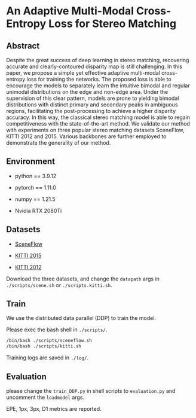 # An Adaptive Multi-Modal Cross-Entropy Loss for Stereo Matching

## Abstract

Despite the great success of deep learning in stereo matching, recovering accurate and clearly-contoured disparity map is still challenging. In this paper, we propose a simple yet effective adaptive multi-modal cross-entropy loss for training the networks. The proposed loss is able to encourage the models to separately learn the intuitive bimodal and regular unimodal distributions on the edge and non-edge area. Under the supervision of this clear pattern, models are prone to yielding bimodal distributions with distinct primary and secondary peaks in ambiguous regions, facilitating the post-processing to achieve a higher disparity accuracy. In this way, the classical stereo matching model is able to regain competitiveness with the state-of-the-art method. We validate our method with experiments on three popular stereo matching datasets SceneFlow, KITTI 2012 and 2015. Various backbones are further employed to demonstrate the generality of our method.

## Environment

- python == 3.9.12

- pytorch == 1.11.0

- numpy == 1.21.5

- Nvidia RTX 2080Ti

## Datasets

- [SceneFlow](https://lmb.informatik.uni-freiburg.de/resources/datasets/SceneFlowDatasets.en.html)

- [KITTI 2015](https://www.cvlibs.net/datasets/kitti/eval_scene_flow.php?benchmark=stereo)

- [KITTI 2012](https://www.cvlibs.net/datasets/kitti/eval_stereo_flow.php?benchmark=stereo)

Download the three datasets, and change the `datapath` args in `./scripts/scene.sh` or `./scripts.kitti.sh`.

## Train

We use the distributed data parallel (DDP) to train the model.

Please exec the bash shell in `./scripts/`.

```bash
/bin/bash ./scripts/sceneflow.sh
/bin/bash ./scripts/kitti.sh
```

Training logs are saved in ```./log/```.

## Evaluation

please change the ```train_DDP.py``` in shell scripts to `evaluation.py` and uncomment the `loadmodel` args.

EPE, 1px, 3px, D1 metrics are reported.
